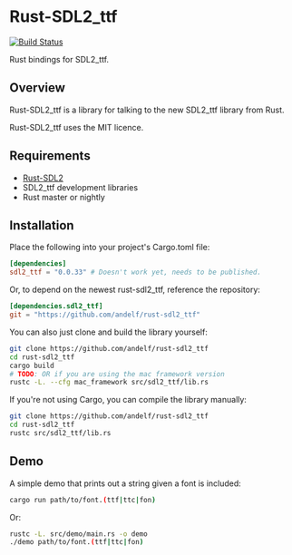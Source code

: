 Rust-SDL2_ttf
=============

[![Build Status](https://travis-ci.org/andelf/rust-sdl2_ttf.svg?branch=master)](https://travis-ci.org/andelf/rust-sdl2_ttf)

Rust bindings for SDL2_ttf.

## Overview

Rust-SDL2_ttf is a library for talking to the new SDL2_ttf library from Rust.

Rust-SDL2_ttf uses the MIT licence.

## Requirements

* [Rust-SDL2](https://github.com/AngryLawyer/rust-sdl2)
* SDL2_ttf development libraries
* Rust master or nightly

## Installation

Place the following into your project's Cargo.toml file:

```toml
[dependencies]
sdl2_ttf = "0.0.33" # Doesn't work yet, needs to be published.
```

Or, to depend on the newest rust-sdl2_ttf, reference the repository:

```toml
[dependencies.sdl2_ttf]
git = "https://github.com/andelf/rust-sdl2_ttf"
```

You can also just clone and build the library yourself:

```bash
git clone https://github.com/andelf/rust-sdl2_ttf
cd rust-sdl2_ttf
cargo build
# TODO: OR if you are using the mac framework version
rustc -L. --cfg mac_framework src/sdl2_ttf/lib.rs
```

If you're not using Cargo, you can compile the library manually:

```bash
git clone https://github.com/andelf/rust-sdl2_ttf
cd rust-sdl2_ttf
rustc src/sdl2_ttf/lib.rs
```

## Demo

A simple demo that prints out a string given a font is included:

```bash
cargo run path/to/font.(ttf|ttc|fon)
```

Or:

```bash
rustc -L. src/demo/main.rs -o demo
./demo path/to/font.(ttf|ttc|fon)
```
